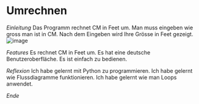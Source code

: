 # Umrechnen

*Einleitung* 
Das Programm rechnet CM in Feet um. Man muss eingeben wie gross man ist in CM. Nach dem Eingeben wird Ihre Grösse in Feet gezeigt. ![image](https://user-images.githubusercontent.com/97448878/148773047-142c7017-3436-447a-b9e1-8a1222ff938a.png)


*Features* 
Es rechnet CM in Feet um. Es hat eine deutsche Benutzeroberfläche. Es ist einfach zu bedienen.

*Reflexion* 
Ich habe gelernt mit Python zu programmieren. Ich habe gelernt wie Flussdiagramme funktionieren. Ich habe gelernt wie man Loops anwendet.

*Ende*
